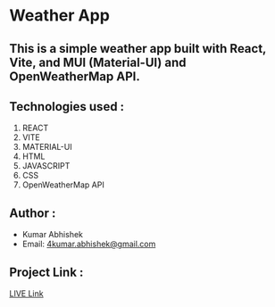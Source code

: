 # Weather App

## This is a simple weather app built with React, Vite, and MUI (Material-UI) and OpenWeatherMap API.

## Technologies used :

1.  REACT
2.  VITE
3.  MATERIAL-UI
4.  HTML
5.  JAVASCRIPT
6.  CSS
7.  OpenWeatherMap API

## Author :

- Kumar Abhishek
- Email: 4kumar.abhishek@gmail.com

## Project Link :

[LIVE Link]()
